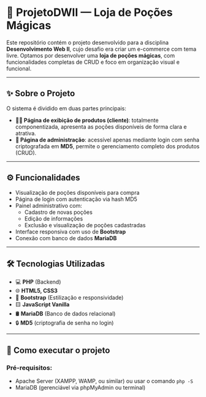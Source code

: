 # 🧪 ProjetoDWII — Loja de Poções Mágicas

Este repositório contém o projeto desenvolvido para a disciplina **Desenvolvimento Web II**, cujo desafio era criar um e-commerce com tema livre. Optamos por desenvolver uma **loja de poções mágicas**, com funcionalidades completas de CRUD e foco em organização visual e funcional.

---

## ✨ Sobre o Projeto

O sistema é dividido em duas partes principais:

- **🧙‍♀️ Página de exibição de produtos (cliente)**: totalmente componentizada, apresenta as poções disponíveis de forma clara e atrativa.
- **🔐 Página de administração**: acessível apenas mediante login com senha criptografada em **MD5**, permite o gerenciamento completo dos produtos (CRUD).

---

## ⚙️ Funcionalidades

- Visualização de poções disponíveis para compra
- Página de login com autenticação via hash MD5
- Painel administrativo com:
  - Cadastro de novas poções
  - Edição de informações
  - Exclusão e visualização de poções cadastradas
- Interface responsiva com uso de **Bootstrap**
- Conexão com banco de dados **MariaDB**

---

## 🛠️ Tecnologias Utilizadas

- 💻 **PHP** (Backend)
- 🌐 **HTML5, CSS3**  
- 🎨 **Bootstrap** (Estilização e responsividade)
- 🟨 **JavaScript Vanilla**
- 🛢️ **MariaDB** (Banco de dados relacional)
- 🔒 **MD5** (criptografia de senha no login)

---

## 🚀 Como executar o projeto

### Pré-requisitos:

- Apache Server (XAMPP, WAMP, ou similar) ou usar o comando `php -S`
- MariaDB (gerenciável via phpMyAdmin ou terminal)


